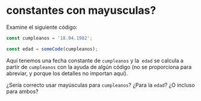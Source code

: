 

# constantes con mayusculas?

Examine el siguiente código:

```js
const cumpleanos = '18.04.1982';

const edad = someCode(cumpleanos);
```

Aquí tenemos una fecha constante de `cumpleanos` y la` edad` se calcula a partir de `cumpleanos` con la ayuda de algún código (no se proporciona para abreviar, y porque los detalles no importan aquí).

¿Sería correcto usar mayúsculas para `cumpleanos`? ¿Para la `edad`? ¿O incluso para ambos?

